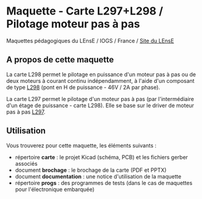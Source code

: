 # Maquette - Carte L297+L298 / Pilotage moteur pas à pasMaquettes pédagogiques du LEnsE / IOGS / France / [Site du LEnsE](http://lense.institutoptique.fr/)## A propos de cette maquetteLa carte L298 permet le pilotage en puissance d'un moteur pas à pas ou de deux moteurs à courant continu indépendamment, à l'aide d'un composant de type [L298](https://www.st.com/en/motor-drivers/l298.html) (pont en H de puissance - 46V / 2A par phase).La carte L297 permet le pilotage d'un moteur pas à pas (par l'intermédiaire d'un étage de puissance - carte L298). Elle se base sur le driver de moteur pas à pas [L297](https://www.st.com/en/motor-drivers/l297.html).## UtilisationVous trouverez pour cette maquette, les éléments suivants :- répertoire **carte** : le projet Kicad (schéma, PCB) et les fichiers gerber associés- document **brochage** : le brochage de la carte (PDF et PPTX)- document **documentation** : une notice d'utilisation de la maquette- répertoire **progs** : des programmes de tests (dans le cas de maquettes pour l'électronique embarquée)